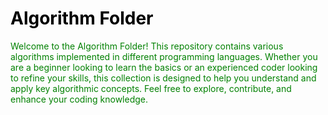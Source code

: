 <!DOCTYPE html>
<html lang="en">
<head>
    <meta charset="UTF-8">
    <meta name="viewport" content="width=device-width, initial-scale=1.0">
    <title>Algorithm Folder</title>
    <style>
        h1 {
            color: black;
        }
        p {
            color: green;
        }
    </style>
</head>
<body>

<h1>Algorithm Folder</h1>
<p>
    Welcome to the Algorithm Folder! This repository contains various algorithms implemented in different programming languages. Whether you are a beginner looking to learn the basics or an experienced coder looking to refine your skills, this collection is designed to help you understand and apply key algorithmic concepts. Feel free to explore, contribute, and enhance your coding knowledge.
</p>

</body>
</html>
